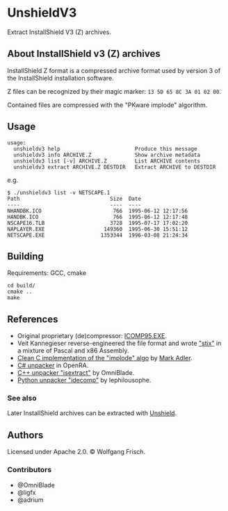 # UnshieldV3
Extract InstallShield V3 (Z) archives.

## About InstallShield v3 (Z) archives
InstallShield Z format is a compressed archive format used by version 3 of the InstallShield installation software.

Z files can be recognized by their magic marker: `13 5D 65 8C 3A 01 02 00`.

Contained files are compressed with the "PKware implode" algorithm.



## Usage
```
usage: 
  unshieldv3 help                        Produce this message
  unshieldv3 info ARCHIVE.Z              Show archive metadata
  unshieldv3 list [-v] ARCHIVE.Z         List ARCHIVE contents
  unshieldv3 extract ARCHIVE.Z DESTDIR   Extract ARCHIVE to DESTDIR
```

e.g.
```
$ ./unshieldv3 list -v NETSCAPE.1
Path                             Size  Date
----                             ----  ----
NHANDBK.ICO                       766  1995-06-12 12:17:56
HANDBK.ICO                        766  1995-06-12 12:17:48
NSCAPE16.TLB                     3728  1995-07-17 17:02:20
NAPLAYER.EXE                   149360  1995-06-30 15:51:12
NETSCAPE.EXE                  1353344  1996-03-08 21:24:34
```

## Building
Requirements: GCC, cmake
```
cd build/
cmake ..
make
```

## References
* Original proprietary (de)compressor: [ICOMP95.EXE](https://www.sac.sk/files.php?d=7&l=I).
* Veit Kannegieser reverse-engineered the file format and wrote
  ["stix"](https://github.com/DeclanHoare/stix/) in a mixture of Pascal and x86
  Assembly.
* [Clean C implementation of the "implode"
  algo](https://github.com/madler/zlib/tree/master/contrib/blast) by [Mark
  Adler](https://github.com/madler/).
* [C# unpacker](https://github.com/OpenRA/OpenRA/pull/3342) in OpenRA.
* [C++ unpacker "isextract"](https://github.com/OmniBlade/isextract) by OmniBlade.
* [Python unpacker "idecomp"](https://github.com/lephilousophe/idecomp) by lephilousophe.

### See also
Later InstallShield archives can be extracted with [Unshield](https://github.com/twogood/unshield).

## Authors
Licensed under Apache 2.0. © Wolfgang Frisch.

### Contributors
* @OmniBlade
* @ligfx
* @adrium
